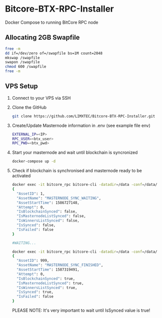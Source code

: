 # Bitcore-BTX-RPC-Installer
Docker Compose to running BitCore RPC node

## Allocating 2GB Swapfile
```sh
free -m
dd if=/dev/zero of=/swapfile bs=1M count=2048
mkswap /swapfile
swapon /swapfile
chmod 600 /swapfile
free -m
```

## VPS Setup

1. Connect to your VPS via SSH 

2. Clone the GitHub

    ```sh
    git clone https://github.com/LIMXTEC/Bitcore-BTX-RPC-Installer.git
    ```

3. Create/Update Masternode information in .env (see example file env)

    ```sh
    EXTERNAL_IP=<IP>
    RPC_USER=<btx_user>
    RPC_PWD=<btx_pwd>
    ```

4. Start your masternode and wait until blockchain is syncronized

    ```sh
    docker-compose up -d
    ```

5. Check if blockchain is synchronised and masternode ready to be activated

    ```sh
    docker exec -it bitcore_rpc bitcore-cli -datadir=/data -conf=/data/bitcore.conf -rpcconnect=172.21.0.11 -rpcuser=btx_user -rpcpassword=btx_pwd -rpcport=8556 mnsync status
    {
      "AssetID": 1,
      "AssetName": "MASTERNODE_SYNC_WAITING",
      "AssetStartTime": 1586727148,
      "Attempt": 0,
      "IsBlockchainSynced": false,
      "IsMasternodeListSynced": false,
      "IsWinnersListSynced": false,
      "IsSynced": false,
      "IsFailed": false
    }

    #WAITING...
    
    docker exec -it bitcore_rpc bitcore-cli -datadir=/data -conf=/data/bitcore.conf -rpcconnect=172.21.0.11 -rpcuser=btx_user -rpcpassword=btx_pwd -rpcport=8556 mnsync status
    {
      "AssetID": 999,
      "AssetName": "MASTERNODE_SYNC_FINISHED",
      "AssetStartTime": 1587319491,
      "Attempt": 0,
      "IsBlockchainSynced": true,
      "IsMasternodeListSynced": true,
      "IsWinnersListSynced": true,
      "IsSynced": true,
      "IsFailed": false
    }
    ```

    PLEASE NOTE: It's very important to wait until IsSynced value is true!

